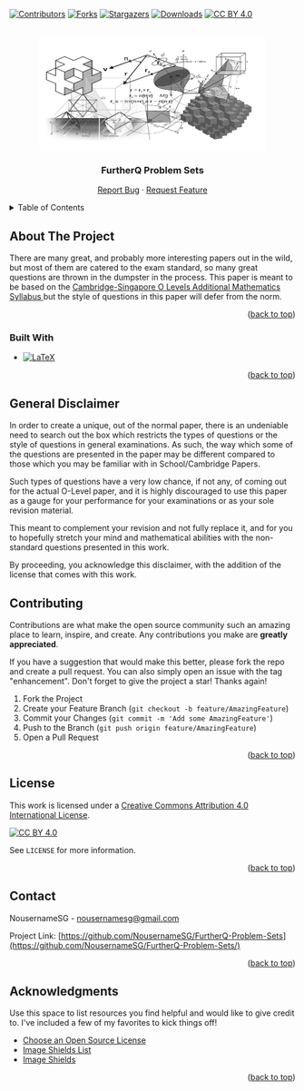 <a name="readme-top"></a>
<!--
*** Thanks for checking out the Best-README-Template. If you have a suggestion
*** that would make this better, please fork the repo and create a pull request
*** or simply open an issue with the tag "enhancement".
*** Don't forget to give the project a star!
*** Thanks again! Now go create something AMAZING! :D
-->



<!-- PROJECT SHIELDS -->
<!--
*** I'm using markdown "reference style" links for readability.
*** Reference links are enclosed in brackets [ ] instead of parentheses ( ).
*** See the bottom of this document for the declaration of the reference variables
*** for contributors-url, forks-url, etc. This is an optional, concise syntax you may use.
*** https://www.markdownguide.org/basic-syntax/#reference-style-links
-->
[![Contributors][contributors-shield]][contributors-url]
[![Forks][forks-shield]][forks-url]
[![Stargazers][stars-shield]][stars-url]
[![Downloads][downloads-shield]][downloads-url]
[![CC BY 4.0][license-shield]][license-url]



<!-- PROJECT LOGO -->
<br />
<div align="center">
    <img src="Images/logo.jpg" alt="Logo" width="400" height="200">
  </a>

  <h3 align="center">FurtherQ Problem Sets</h3>

  <p align="center">
    <a href="https://github.com/NousernameSG/FurtherQ-Problem-Sets/issues">Report Bug</a>
    ·
    <a href="https://github.com/NousernameSG/FurtherQ-Problem-Sets/issues">Request Feature</a>
  </p>
</div>



<!-- TABLE OF CONTENTS -->
<details>
  <summary>Table of Contents</summary>
  <ol>
    <li>
      <a href="#about-the-project">About The Project</a>
      <ul>
        <li><a href="#built-with">Built With</a></li>
      </ul>
    </li>
    <li><a href="#General Disclaimer">General Disclaimer</a></li>
    <li><a href="#contributing">Contributing</a></li>
    <li><a href="#license">License</a></li>
    <li><a href="#contact">Contact</a></li>
    <li><a href="#acknowledgments">Acknowledgments</a></li>
  </ol>
</details>



<!-- ABOUT THE PROJECT -->
## About The Project

There are many great, and probably more interesting papers out in the wild, but most of them are catered to the exam standard, so many great questions are thrown in the dumpster in the process. This paper is meant to be based on the <a href=https://www.seab.gov.sg/docs/default-source/national-examinations/syllabus/olevel/2022syllabus/4049_y22_sy.pdf> Cambridge-Singapore O Levels Additional Mathematics Syllabus </a> but the style of questions in this paper will defer from the norm.

<p align="right">(<a href="#readme-top">back to top</a>)</p>



### Built With

* [![LaTeX][LaTeX-Shield]][LaTeX-url]

<p align="right">(<a href="#readme-top">back to top</a>)</p>



<!-- GENERAL DISCLAIMER -->
## General Disclaimer

In order to create a unique, out of the normal paper, there is an undeniable need to search out the box which restricts the types of questions or the style of questions in general examinations. As such, the way which some of the questions are presented in the paper may be different compared to those which you may be familiar with in School/Cambridge Papers.

Such types of questions have a very low chance, if not any, of coming out for the actual O-Level paper, and it is highly discouraged to use this paper as a gauge for your performance for your examinations or as your sole revision material.

This meant to complement your revision and not fully replace it, and for you to hopefully stretch your mind and mathematical abilities with the non-standard questions presented in this work.

By proceeding, you acknowledge this disclaimer, with the addition of the license that comes with this work.



<!-- CONTRIBUTING -->
## Contributing

Contributions are what make the open source community such an amazing place to learn, inspire, and create. Any contributions you make are **greatly appreciated**.

If you have a suggestion that would make this better, please fork the repo and create a pull request. You can also simply open an issue with the tag "enhancement".
Don't forget to give the project a star! Thanks again!

1. Fork the Project
2. Create your Feature Branch (`git checkout -b feature/AmazingFeature`)
3. Commit your Changes (`git commit -m 'Add some AmazingFeature'`)
4. Push to the Branch (`git push origin feature/AmazingFeature`)
5. Open a Pull Request

<p align="right">(<a href="#readme-top">back to top</a>)</p>



<!-- LICENSE -->
## License

This work is licensed under a [Creative Commons Attribution 4.0 International License][license-webpage].

[![CC BY 4.0][license-mark]][license-webpage]

See `LICENSE` for more information.

<p align="right">(<a href="#readme-top">back to top</a>)</p>



<!-- CONTACT -->
## Contact

NousernameSG - nousernamesg@gmail.com

Project Link: [https://github.com/NousernameSG/FurtherQ-Problem-Sets](https://github.com/NousernameSG/FurtherQ-Problem-Sets/)

<p align="right">(<a href="#readme-top">back to top</a>)</p>



<!-- ACKNOWLEDGMENTS -->
## Acknowledgments

Use this space to list resources you find helpful and would like to give credit to. I've included a few of my favorites to kick things off!

* [Choose an Open Source License](https://choosealicense.com)
* [Image Shields List](https://github.com/Ileriayo/markdown-badges)
* [Image Shields](https://shields.io)

<p align="right">(<a href="#readme-top">back to top</a>)</p>



<!-- MARKDOWN LINKS & IMAGES -->
<!-- https://www.markdownguide.org/basic-syntax/#reference-style-links -->
<!-- https://shields.io -->
[contributors-shield]: https://img.shields.io/github/contributors/NousernameSG/FurtherQ-Problem-Sets
[contributors-url]: https://github.com/NousernameSG/FurtherQ-Problem-Sets/graphs/contributors
[forks-shield]: https://img.shields.io/github/forks/NousernameSG/FurtherQ-Problem-Sets?label=Fork
[forks-url]: https://github.com/NousernameSG/FurtherQ-Problem-Sets/network/members
[stars-shield]: https://img.shields.io/github/stars/NousernameSG?affiliations=OWNER%2CCOLLABORATOR
[stars-url]: https://github.com/NousernameSG/FurtherQ-Problem-Sets/stargazers
[downloads-shield]: https://img.shields.io/github/downloads/NousernameSG/FurtherQ-Problem-Sets/total
[downloads-url]: https://github.com/NousernameSG/FurtherQ-Problem-Sets/releases
[license-shield]: https://img.shields.io/badge/License-CC%20BY%204.0-lightgrey.svg
[license-url]: https://github.com/NousernameSG/FurtherQ-Problem-Sets/blob/master/LICENSE
[license-webpage]: http://creativecommons.org/licenses/by/4.0/
[license-mark]: https://i.creativecommons.org/l/by/4.0/88x31.png
[LaTeX-Shield]: https://img.shields.io/badge/latex-%23008080.svg?style=for-the-badge&logo=latex&logoColor=white
[LaTeX-url]: https://www.latex-project.org/
